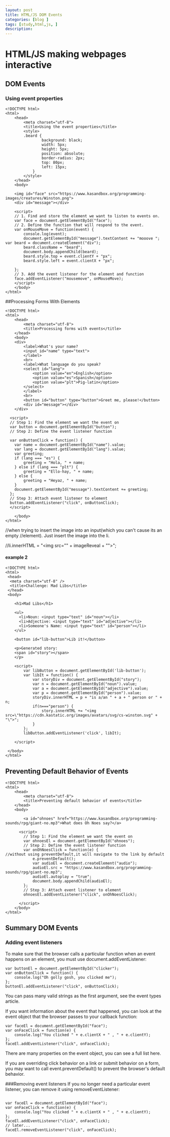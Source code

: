 ```yaml
---
layout: post
title: HTML/JS DOM Events
categories: [blog ]
tags: [study,html,js, ]
description: 
---  
```


# HTML/JS making webpages interactive
## DOM Events
### Using event properties

```
<!DOCTYPE html>
<html>
    <head>
        <meta charset="utf-8">
        <title>Using the event properties</title>
        <style>
        .beard {
              	background: black;
         		width: 5px;
         		height: 5px;
         		position: absolute;
         		border-radius: 2px;
         		top: 80px;
         		left: 15px;
         	}
        </style>
    </head>
    <body>
    
    <img id="face" src="https://www.kasandbox.org/programming-images/creatures/Winston.png">
    <div id="message"></div>
    
    <script>
    // 1. Find and store the element we want to listen to events on.
    var face = document.getElementById("face");
    // 2. Define the function that will respond to the event.
    var onMouseMove = function(event) {
        console.log(event);
        document.getElementById("message").textContent += "mooove ";         var beard = document.createElement("div");
        beard.className = "beard";
        document.body.appendChild(beard);
        beard.style.top = event.clientY + "px";
        beard.style.left = event.clientX + "px";
        
    };
    // 3. Add the event listener for the element and function
    face.addEventListener("mousemove", onMouseMove);
    </script>
    </body>
</html>
```

##Processing Forms With Elements

```
<!DOCTYPE html>
<html>
    <head>
        <meta charset="utf-8">
        <title>Processing forms with events</title>
    </head>
    <body>
    <div>
        <label>What's your name?
        <input id="name" type="text">
        </label>
        <br>
        <label>What language do you speak?
        <select id="lang">
            <option value="en">English</option>
            <option value="es">Spanish</option>
            <option value="plt">Pig-latin</option>
        </select>
        </label>
        <br>
        <button id="button" type="button">Greet me, please!</button>
        <div id="message"></div>
    </div>
    
  <script>
  // Step 1: Find the element we want the event on
  var button = document.getElementById("button");
  // Step 2: Define the event listener function
     
  var onButtonClick = function() {
    var name = document.getElementById("name").value;
    var lang = document.getElementById("lang").value;
    var greeting;
    if (lang === "es") {
        greeting = "Hola, " + name;
    } else if (lang === "plt") {
        greeting = "Ello-hay, " + name;
    } else {
        greeting = "Heyaz, " + name;
    }
    document.getElementById("message").textContent += greeting;  
  };
  // Step 3: Attach event listener to element
  button.addEventListener("click", onButtonClick);
  </script>

    </body>
</html>

```

//when trying to insert the image into an input(which you can't cause its an empty //element). Just insert the image into the li.

//li.innerHTML = "<img src=\"" + imageReveal + "\">";

#### example 2

```
<!DOCTYPE html>
<html>
 <head>
  <meta charset="utf-8" />
  <title>Challenge: Mad Libs</title>
 </head>
 <body>
 
    <h1>Mad Libs</h1>
     
    <ul>
      <li>Noun: <input type="text" id="noun"></li>
      <li>Adjective: <input type="text" id="adjective"></li>
      <li>Someone's Name: <input type="text" id="person"></li>
    </ul>
     
    <button id="lib-button">Lib it!</button>
      
    <p>Generated story: 
    <span id="story"></span>
    </p>
 
    <script>
        var libButton = document.getElementById('lib-button');
        var libIt = function() {
            var storyDiv = document.getElementById("story");
            var n = document.getElementById("noun").value;
            var a = document.getElementById("adjective").value;
            var p = document.getElementById("person").value;
            storyDiv.innerHTML = p + "is a/an " + a + " person or " + n;
            if(n==="person") {
                story.innerHTML += "<img src=\"https://cdn.kastatic.org/images/avatars/svg/cs-winston.svg" + "\">";
            }
        };
        libButton.addEventListener('click', libIt);
        
    </script>
  
 </body>
</html>

```

## Preventing Default Behavior of Events

```
<!DOCTYPE html>
<html>
    <head>
        <meta charset="utf-8">
        <title>Preventing default behavior of events</title>
    </head>
    <body>
    
        <a id="ohnoes" href="https://www.kasandbox.org/programming-sounds/rpg/giant-no.mp3">What does Oh Noes say?</a>
    
      <script>
        // Step 1: Find the element we want the event on
        var ohnoesEl = document.getElementById("ohnoes");
        // Step 2: Define the event listener function
        var onOhNoesClick = function(e) {
//without using preventDefault,it will navigate to the link by default
            e.preventDefault();
            var audioEl = document.createElement("audio");
            audioEl.src = "https://www.kasandbox.org/programming-sounds/rpg/giant-no.mp3";
            audioEl.autoplay = "true";
            document.body.appendChild(audioEl);
        };
        // Step 3: Attach event listener to element
        ohnoesEl.addEventListener("click", onOhNoesClick);
        
      </script>
    </body>
</html>
```

## Summary DOM Events
### Adding event listeners

To make sure that the browser calls a particular function when an event happens on an element, you must use document.addEventListener:

```
var buttonEl = document.getElementById("clicker");
var onButtonClick = function() {
    console.log("Oh golly gosh, you clicked me");
};
buttonEl.addEventListener("click", onButtonClick);
```
You can pass many valid strings as the first argument, see the event types article.

If you want information about the event that happened, you can look at the event object that the browser passes to your callback function:
```
var faceEl = document.getElementById("face");
var onFaceClick = function(e) {
    console.log("You clicked " + e.clientX + " , " + e.clientY);
};
faceEl.addEventListener("click", onFaceClick);
```
There are many properties on the event object, you can see a full list here.

If you are overriding click behavior on a link or submit behavior on a form, you may want to call event.preventDefault() to prevent the browser's default behavior.

###Removing event listeners
If you no longer need a particular event listener, you can remove it using removeEventListener:

```

var faceEl = document.getElementById("face");
var onFaceClick = function(e) {
    console.log("You clicked " + e.clientX + " , " + e.clientY);
};
faceEl.addEventListener("click", onFaceClick);
// later...
faceEl.removeEventListener("click", onFaceClick);

```
